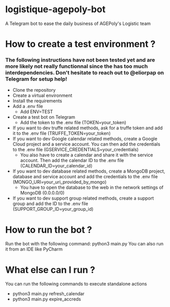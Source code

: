 # logistique-agepoly-bot
A Telegram bot to ease the daily business of AGEPoly's Logistic team


# How to create a test environment ?
### The following instructions have not been tested yet and are more likely not really functionnal since the has too much interdependencies. Don't hesitate to reach out to @eliorpap on Telegram for setup help!
* Clone the repository
* Create a virtual environment
* Install the requirements
* Add a .env file
  * Add ENV=TEST
* Create a test bot on Telegram
  * Add the token to the .env file (TOKEN=your_token)
* If you want to dev truffe related methods, ask for a truffe token and add it to the .env file (TRUFFE_TOKEN=your_token)
* If you want to dev Google calendar related methods, create a Google Cloud project and a service account. You can then add the credentials to the .env file (GSERVICE_CREDENTIALS=your_credentials)
  * You also have to create a calendar and share it with the service account. Then add the calendar ID to the .env file (CALENDAR_ID=your_calendar_id)
* If you want to dev database related methods, create a MongoDB project, database and service account and add the credentials to the .env file (MONGO_URI=your_uri_provided_by_mongo)
  * You have to open the database to the web in the network settings of MongoDB (0.0.0.0/0)
* If you want to dev support group related methods, create a support group and add the ID to the .env file (SUPPORT_GROUP_ID=your_group_id)

# How to run the bot ?
Run the bot with the following command: python3 main.py
You can also run it from an IDE like PyCharm

# What else can I run ?
You can run the following commands to execute standalone actions
* python3 main.py refresh_calendar
* python3 main.py expire_accreds